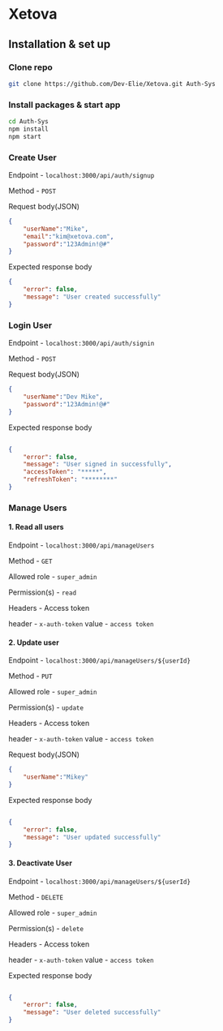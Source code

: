 # Xetova

## Installation & set up

### Clone repo
```bash
git clone https://github.com/Dev-Elie/Xetova.git Auth-Sys
```

### Install packages & start app

```bash
cd Auth-Sys
npm install
npm start
```
### Create User

Endpoint - `localhost:3000/api/auth/signup`

Method   - `POST`

Request body(JSON)
```JSON
{
	"userName":"Mike",
	"email":"kim@xetova.com",
	"password":"123Admin!@#"
}
```

Expected response body

```JSON
{
	"error": false,
	"message": "User created successfully"
}
```

### Login User

Endpoint - `localhost:3000/api/auth/signin`

Method   - `POST`

Request body(JSON)

```JSON
{
	"userName":"Dev Mike",
	"password":"123Admin!@#"
}
```

Expected response body

```JSON

{
	"error": false,
	"message": "User signed in successfully",
	"accessToken": "*****",
	"refreshToken": "********"
}
```
### Manage Users

#### 1. Read all users

Endpoint - `localhost:3000/api/manageUsers`

Method   - `GET`

Allowed role - `super_admin`

Permission(s) - `read`

Headers - Access token

header - `x-auth-token`
value  - `access token`



#### 2. Update user

Endpoint - `localhost:3000/api/manageUsers/${userId}`

Method   - `PUT`

Allowed role - `super_admin`

Permission(s) - `update`

Headers - Access token

header - `x-auth-token`
value  - `access token`


Request body(JSON)

```JSON
{
	"userName":"Mikey"
}
```

Expected response body

```JSON

{
	"error": false,
	"message": "User updated successfully"
}
```
#### 3. Deactivate User

Endpoint - `localhost:3000/api/manageUsers/${userId}`

Method   - `DELETE`

Allowed role - `super_admin`

Permission(s) - `delete`

Headers - Access token

header - `x-auth-token`
value  - `access token`


Expected response body

```JSON

{
	"error": false,
	"message": "User deleted successfully"
}

